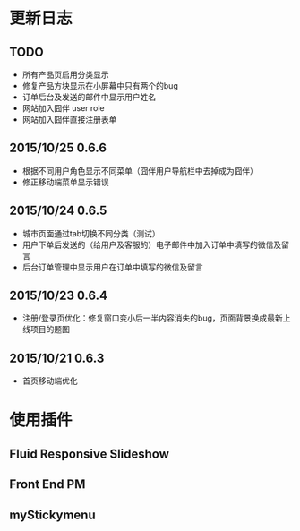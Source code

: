 # 更新日志


## TODO
* 所有产品页启用分类显示
* 修复产品方块显示在小屏幕中只有两个的bug
* 订单后台及发送的邮件中显示用户姓名
* 网站加入囧伴 user role
* 网站加入囧伴直接注册表单 

## 2015/10/25 0.6.6

* 根据不同用户角色显示不同菜单（囧伴用户导航栏中去掉成为囧伴）
* 修正移动端菜单显示错误

## 2015/10/24 0.6.5

* 城市页面通过tab切换不同分类（测试）
* 用户下单后发送的（给用户及客服的）电子邮件中加入订单中填写的微信及留言
* 后台订单管理中显示用户在订单中填写的微信及留言

## 2015/10/23 0.6.4

* 注册/登录页优化：修复窗口变小后一半内容消失的bug，页面背景换成最新上线项目的题图

## 2015/10/21 0.6.3

* 首页移动端优化

# 使用插件

## Fluid Responsive Slideshow

## Front End PM

## myStickymenu